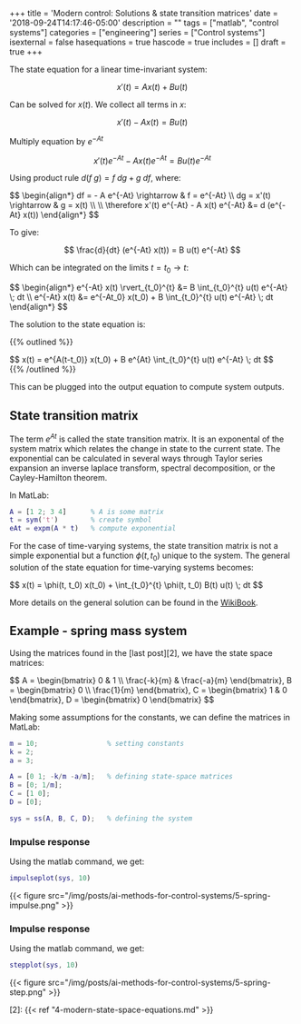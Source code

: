 +++
title = 'Modern control: Solutions & state transition matrices'
date = '2018-09-24T14:17:46-05:00'
description = ""
tags = ["matlab", "control systems"]
categories = ["engineering"]
series = ["Control systems"]
isexternal = false
hasequations = true
hascode = true
includes = []
draft = true
+++

The state equation for a linear time-invariant system:

$$
x'(t) = A x(t) + B u(t)
$$

Can be solved for $x(t)$. We collect all terms in $x$:

$$
x'(t) - A x(t) = B u(t)
$$

Multiply equation by $e^{-At}$

$$
x'(t) e^{-At} - A x(t) e^{-At} = B u(t) e^{-At}
$$

Using product rule $d(f\;g) = f\;dg + g\;df$, where:

<div>$$
\begin{align*}
df = - A e^{-At}   \rightarrow & f = e^{-At}    \\
dg = x'(t)         \rightarrow & g = x(t)  \\
\\
\therefore x'(t) e^{-At} - A x(t) e^{-At} &= d (e^{-At} x(t))
\end{align*}
$$</div>

To give:

$$
\frac{d}{dt} (e^{-At} x(t)) = B u(t) e^{-At}
$$

Which can be integrated on the limits $t = t_0 \rightarrow t$:

<div>$$
\begin{align*}
e^{-At} x(t) \rvert_{t_0}^{t} &= B \int_{t_0}^{t} u(t) e^{-At} \; dt   \\
e^{-At} x(t) &= e^{-At_0} x(t_0) + B \int_{t_0}^{t} u(t) e^{-At} \; dt
\end{align*}
$$</div>

The solution to the state equation is:

{{% outlined %}}
<div>$$
x(t) = e^{A(t-t_0)} x(t_0) + B e^{At}  \int_{t_0}^{t} u(t) e^{-At} \; dt
$$</div>
{{% /outlined %}}

This can be plugged into the output equation to compute system outputs.

## State transition matrix

The term $e^{At}$ is called the state transition matrix. It is an exponental of the system matrix which relates the change in state to the current state. The exponential can be calculated in several ways through Taylor series expansion an inverse laplace transform, spectral decomposition, or the Cayley-Hamilton theorem.

In MatLab:

```matlab
A = [1 2; 3 4]      % A is some matrix
t = sym('t')        % create symbol
eAt = expm(A * t)   % compute exponential
```

For the case of time-varying systems, the state transition matrix is not a simple exponential but a function $\phi(t, t_0)$ unique to the system. The general solution of the state equation for time-varying systems becomes:

<div>$$
x(t) = \phi(t, t_0) x(t_0) + \int_{t_0}^{t} \phi(t, t_0) B(t) u(t) \; dt
$$</div>

More details on the general solution can be found in the [WikiBook][1].

## Example - spring mass system

Using the matrices found in the [last post][2], we have the state space matrices:

<div>$$
A = 
\begin{bmatrix}
    0                   &   1       \\
    \frac{-k}{m} &   \frac{-a}{m}
\end{bmatrix},
B = 
\begin{bmatrix}
    0  \\
    \frac{1}{m}
\end{bmatrix},
C =
\begin{bmatrix}
    1                   &   0
\end{bmatrix},
D = 
\begin{bmatrix}
    0
\end{bmatrix}
$$</div>

Making some assumptions for the constants, we can define the matrices in MatLab:

```matlab
m = 10;                 % setting constants
k = 2;
a = 3;

A = [0 1; -k/m -a/m];   % defining state-space matrices
B = [0; 1/m];
C = [1 0];
D = [0];

sys = ss(A, B, C, D);   % defining the system
```

### Impulse response

Using the matlab command, we get:

```matlab
impulseplot(sys, 10)
```

{{< figure src="/img/posts/ai-methods-for-control-systems/5-spring-impulse.png" >}}

### Impulse response

Using the matlab command, we get:

```matlab
stepplot(sys, 10)
```

{{< figure src="/img/posts/ai-methods-for-control-systems/5-spring-step.png" >}}

[1]: https://en.wikibooks.org/wiki/Control_Systems/Time_Variant_System_Solutions
[2]: {{< ref "4-modern-state-space-equations.md" >}}
